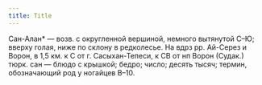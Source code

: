 ```yaml
---
title: Title
---
```


Сан-Алан* — возв. с округленной вершиной, немного вытянутой С–Ю; вверху голая,
ниже по склону в редколесье. На вдрз рр. Ай-Серез и Ворон, в 1,5 км. к С от г.
Сасыхан-Тепеси, к СВ от нп Ворон (Судак.) тюрк. сан — блюдо с крышкой; бедро;
число; десять тысяч; термин, обозначающий род у ногайцев В–10.
